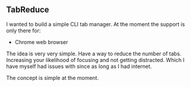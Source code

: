 ## TabReduce

I wanted to build a simple CLI tab manager.
At the moment the support is only there for:
- Chrome web browser

The idea is very very simple. Have a way to reduce the number of tabs.
Increasing your likelihood of focusing and not getting distracted.
Which I have myself had issues with since as long as I had internet.

 
The concept is simple at the moment.

